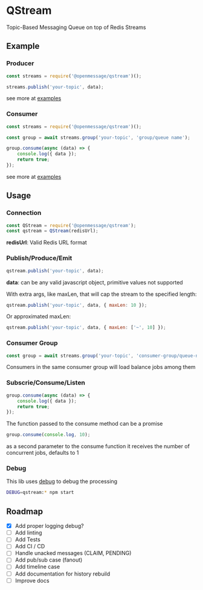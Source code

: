 # QStream
Topic-Based Messaging Queue on top of Redis Streams


## Example

### Producer

```javascript
const streams = require('@openmessage/qstream')();

streams.publish('your-topic', data);
```

see more at [examples](/example/producer.js)

### Consumer

```javascript
const streams = require('@openmessage/qstream')();

const group = await streams.group('your-topic', 'group/queue name');

group.consume(async (data) => {
    console.log({ data });
    return true;
});

```

see more at [examples](/example/consumer.js)

## Usage

### Connection

```javascript
const QStream = require('@openmessage/qstream');
const qstream = QStream(redisUrl);
```

**redisUrl**: Valid Redis URL format

### Publish/Produce/Emit

```javascript
qstream.publish('your-topic', data);
```

**data**: can be any valid javascript object, primitive values not supported

With extra args, like maxLen, that will cap the stream to the specified length:

```javascript
qstream.publish('your-topic', data, { maxLen: 10 });
```

Or approximated maxLen:

```javascript
qstream.publish('your-topic', data, { maxLen: ['~', 10] });
```

### Consumer Group

```javascript
const group = await streams.group('your-topic', 'consumer-group/queue-name');
```

Consumers in the same consumer group will load balance jobs among them


### Subscrie/Consume/Listen

```javascript
group.consume(async (data) => {
    console.log({ data });
    return true;
});
```

The function passed to the consume method can be a promise

```javascript
group.consume(console.log, 10);
```

as a second parameter to the consume function it receives the number of concurrent jobs, defaults to 1


### Debug

This lib uses [debug](https://www.npmjs.com/package/debug) to debug the processing

```bash
DEBUG=qstream:* npm start
```


## Roadmap

- [x] Add proper logging debug?
- [ ] Add linting
- [ ] Add Tests
- [ ] Add CI / CD
- [ ] Handle unacked messages (CLAIM, PENDING)
- [ ] Add pub/sub case (fanout)
- [ ] Add timeline case
- [ ] Add documentation for history rebuild
- [ ] Improve docs
